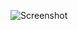 ![Screenshot](https://raw.github.com/toamitkumar/motion-plot/master/examples/PieChartExample/Screenshot.png)